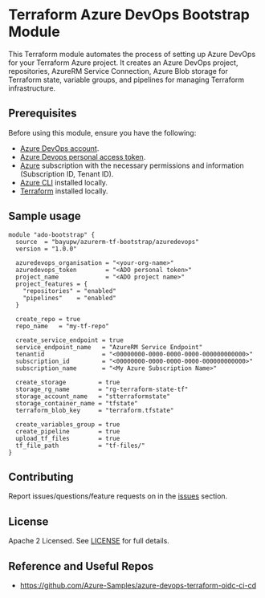 # Terraform Azure DevOps Bootstrap Module

This Terraform module automates the process of setting up Azure DevOps for your Terraform Azure project. 
It creates an Azure DevOps project, repositories, AzureRM Service Connection, Azure Blob storage for Terraform state, variable groups, and pipelines for managing Terraform infrastructure.

## Prerequisites

Before using this module, ensure you have the following:

- [Azure DevOps account](https://azure.microsoft.com/services/devops/).
- [Azure Devops personal access token](https://learn.microsoft.com/en-us/azure/devops/organizations/accounts/use-personal-access-tokens-to-authenticate?view=azure-devops&tabs=Windows).
- [Azure](https://portal.azure.com/) subscription with the necessary permissions and information (Subscription ID, Tenant ID).
- [Azure CLI](https://learn.microsoft.com/en-us/cli/azure/install-azure-cli) installed locally.
- [Terraform](https://www.terraform.io/downloads.html) installed locally.

## Sample usage

```hcl
module "ado-bootstrap" {
  source  = "bayupw/azurerm-tf-bootstrap/azuredevops"
  version = "1.0.0"
  
  azuredevops_organisation = "<your-org-name>"
  azuredevops_token        = "<ADO personal token>"
  project_name             = "<ADO project name>"
  project_features = {
    "repositories" = "enabled"
    "pipelines"    = "enabled"
  }

  create_repo = true
  repo_name   = "my-tf-repo"

  create_service_endpoint = true
  service_endpoint_name   = "AzureRM Service Endpoint"
  tenantid                = "<00000000-0000-0000-0000-000000000000>"
  subscription_id         = "<00000000-0000-0000-0000-000000000000>"
  subscription_name       = "<My Azure Subscription Name>"

  create_storage         = true
  storage_rg_name        = "rg-terraform-state-tf"
  storage_account_name   = "stterraformstate"
  storage_container_name = "tfstate"
  terraform_blob_key     = "terraform.tfstate"

  create_variables_group = true
  create_pipeline        = true
  upload_tf_files        = true
  tf_file_path           = "tf-files/"
}
```

## Contributing

Report issues/questions/feature requests on in the [issues](https://github.com/bayupw/terraform-azuredevops-azurerm-tf-bootstrap/issues/new) section.

## License

Apache 2 Licensed. See [LICENSE](https://github.com/bayupw/terraform-azuredevops-azurerm-tf-bootstrap/tree/master/LICENSE) for full details.

## Reference and Useful Repos

- https://github.com/Azure-Samples/azure-devops-terraform-oidc-ci-cd
